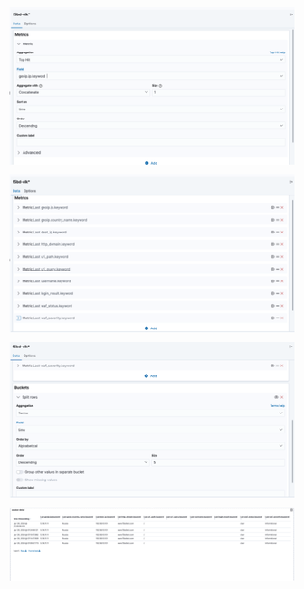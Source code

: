 ![](images/dashboard-session-table-1.png)

![](images/dashboard-session-table-2.png)

![](images/dashboard-session-table-3.png)

![](images/dashboard-session-table-4.png)
